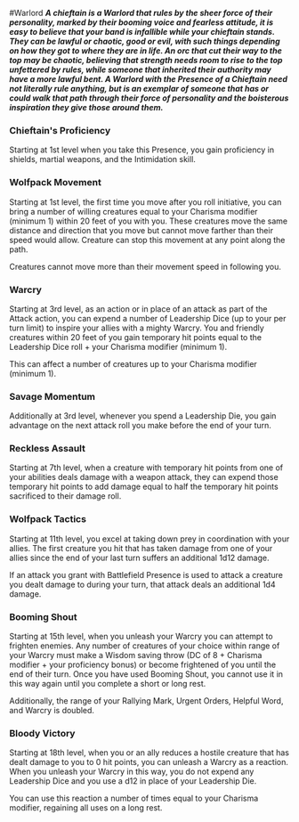 #Warlord
***A chieftain is a Warlord that rules by the sheer force of their personality, marked by their booming voice and fearless attitude, it is easy to believe that your band is infallible while your chieftain stands. They can be lawful or chaotic, good or evil, with such things depending on how they got to where they are in life. An orc that cut their way to the top may be chaotic, believing that strength needs room to rise to the top unfettered by rules, while someone that inherited their authority may have a more lawful bent. A Warlord with the Presence of a Chieftain need not literally rule anything, but is an exemplar of someone that has or could walk that path through their force of personality and the boisterous inspiration they give those around them.***

### Chieftain's Proficiency
Starting at 1st level when you take this Presence, you gain proficiency in shields, martial weapons, and the Intimidation skill.

### Wolfpack Movement
Starting at 1st level, the first time you move after you roll initiative, you can bring a number of willing creatures equal to your Charisma modifier (minimum 1) within 20 feet of you with you. These creatures move the same distance and direction that you move but cannot move farther than their speed would allow. Creature can stop this movement at any point along the path.

Creatures cannot move more than their movement speed in following you.

### Warcry
Starting at 3rd level, as an action or in place of an attack as part of the Attack action, you can expend a number of Leadership Dice (up to your per turn limit) to inspire your allies with a mighty Warcry. You and friendly creatures within 20 feet of you gain temporary hit points equal to the Leadership Dice roll + your Charisma modifier (minimum 1).

This can affect a number of creatures up to your Charisma modifier (minimum 1).

### Savage Momentum
Additionally at 3rd level, whenever you spend a Leadership Die, you gain advantage on the next attack roll you make before the end of your turn.

### Reckless Assault
Starting at 7th level, when a creature with temporary hit points from one of your abilities deals damage with a weapon attack, they can expend those temporary hit points to add damage equal to half the temporary hit points sacrificed to their damage roll.

### Wolfpack Tactics
Starting at 11th level, you excel at taking down prey in coordination with your allies. The first creature you hit that has taken damage from one of your allies since the end of your last turn suffers an additional 1d12 damage.

If an attack you grant with Battlefield Presence is used to attack a creature you dealt damage to during your turn, that attack deals an additional 1d4 damage.

### Booming Shout
Starting at 15th level, when you unleash your Warcry you can attempt to frighten enemies. Any number of creatures of your choice within range of your Warcry must make a Wisdom saving throw (DC of 8 + Charisma modifier + your proficiency bonus) or become frightened of you until the end of their turn. Once you have used Booming Shout, you cannot use it in this way again until you complete a short or long rest.

Additionally, the range of your Rallying Mark, Urgent Orders, Helpful Word, and Warcry is doubled.

### Bloody Victory
Starting at 18th level, when you or an ally reduces a hostile creature that has dealt damage to you to 0 hit points, you can unleash a Warcry as a reaction. When you unleash your Warcry in this way, you do not expend any Leadership Dice and you use a d12 in place of your Leadership Die.

You can use this reaction a number of times equal to your Charisma modifier, regaining all uses on a long rest.